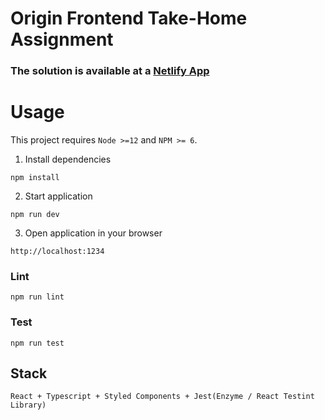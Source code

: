 # Origin Frontend Take-Home Assignment

### The solution is available at a [Netlify App](https://pensive-shirley-1fa631.netlify.app/)
# Usage

This project requires `Node >=12` and `NPM >= 6`.

  1. Install dependencies
```shell
npm install
```

  2. Start application
```shell
npm run dev
```

  3. Open application in your browser
```
http://localhost:1234
```

### Lint

```
npm run lint
```

### Test

```
npm run test
```
## Stack
```
React + Typescript + Styled Components + Jest(Enzyme / React Testint Library)
```
